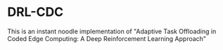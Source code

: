 # DRL-CDC
 
This is an instant noodle implementation of "Adaptive Task Offloading in Coded Edge Computing: A Deep Reinforcement Learning Approach" 
